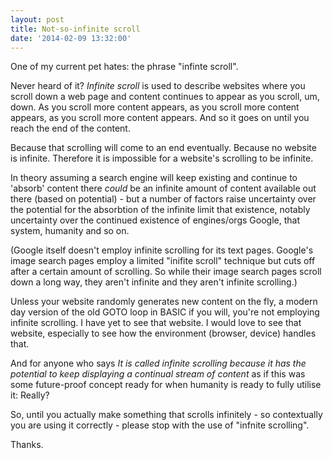 ```yaml
---
layout: post
title: Not-so-infinite scroll
date: '2014-02-09 13:32:00'
---
```


One of my current pet hates: the phrase "infinte scroll".

Never heard of it? *Infinite scroll* is used to describe websites where you scroll down a web page and content continues to appear as you scroll, um, down. As you scroll more content appears, as you scroll more content appears, as you scroll more content appears. And so it goes on until you reach the end of the content.

Because that scrolling will come to an end eventually. Because no website is infinite. Therefore it is impossible for a website's scrolling to be infinite.

In theory assuming a search engine will keep existing and continue to 'absorb' content there *could* be an infinite amount of content available out there (based on potential) - but a number of factors raise uncertainty over the potential for the absorbtion of the infinite limit that existence, notably uncertainty over the continued existence of engines/orgs Google, that system, humanity and so on. 

(Google itself doesn't employ infinite scrolling for its text pages. Google's image search pages employ a limited "inifite scroll" technique but cuts off after a certain amount of scrolling. So while their image search pages scroll down a long way, they aren't infinite and they aren't infinite scrolling.)

Unless your website randomly generates new content on the fly, a modern day version of the old GOTO loop in BASIC if you will, you're not employing infinite scrolling. I have yet to see that website. I would love to see that website, especially to see how the environment (browser, device) handles that.

And for anyone who says *It is called infinite scrolling because it has the potential to keep displaying a continual stream of content* as if this was some future-proof concept ready for when humanity is ready to fully utilise it: Really? 

So, until you actually make something that scrolls infinitely - so contextually you are using it correctly - please stop with the use of "infnite scrolling". 

Thanks.